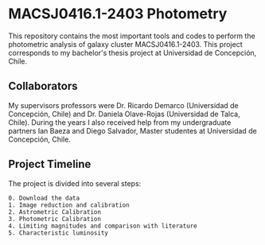 # MACSJ0416.1-2403 Photometry
This repository contains the most important tools and codes to perform the photometric analysis of galaxy cluster MACSJ0416.1-2403. This project corresponds to my bachelor's thesis project at Universidad de Concepción, Chile.

## Collaborators
My supervisors professors were Dr. Ricardo Demarco (Universidad de Concepción, Chile) and Dr. Daniela Olave-Rojas (Universidad de Talca, Chile). During the years I also received help from my undergraduate partners Ian Baeza and Diego Salvador, Master studentes at Universidad de Concepción, Chile.

## Project Timeline
The project is divided into several steps:

    0. Download the data
    1. Image reduction and calibration
    2. Astrometric Calibration
    3. Photometric Calibration
    4. Limiting magnitudes and comparison with literature
    5. Characteristic luminosity
